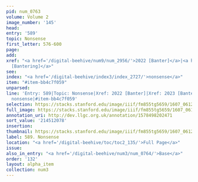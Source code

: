 ```yaml
---
pid: num_0763
volume: Volume 2
image_number: '145'
head:
entry: '589'
topic: Nonsense
first_letter: 576-600
page:
add:
xref: "<a href='/digital-beehive/num9/num_2956/'>2022 [Banter]</a>|<a href='/digital-beehive/num9/num_2957/'>2023
  [Bantering]</a>"
see:
index: "<a href='/digital-beehive/index3/index_2727/'>nonsense</a>"
item: "#item-bb4c7f059"
unparsed:
line: 'Entry: 589|Topic: Nonsense|Xref: 2022 [Banter]|Xref: 2023 [Bantering]|Index:
  nonsense|#item-bb4c7f059'
selection: https://stacks.stanford.edu/image/iiif/fm855tg5659/1607_0612/443,2078,2834,499/full/0/default.jpg
full_image: https://stacks.stanford.edu/image/iiif/fm855tg5659/1607_0612/full/full/0/default.jpg
annotation_uri: http://dev.llgc.org.uk/annotation/1578498202471
sort_value: '214512078'
insertion:
thumbnail: https://stacks.stanford.edu/image/iiif/fm855tg5659/1607_0612/443,2078,600,180/250,/0/default.jpg
label: 589. Nonsense
location: "<a href='/digital-beehive/toc/toc2_135/'>Full Page</a>"
issue:
also_in_entry: "<a href='/digital-beehive/num3/num_0764/'>Base</a>"
order: '132'
layout: alpha_item
collection: num3
---
```

